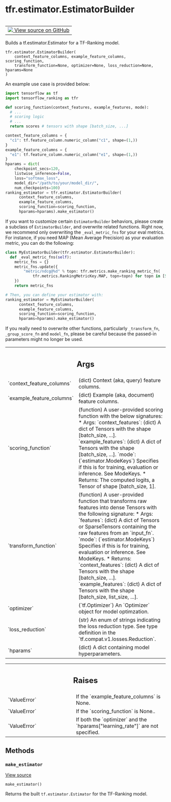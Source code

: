 <div itemscope itemtype="http://developers.google.com/ReferenceObject">
<meta itemprop="name" content="tfr.estimator.EstimatorBuilder" />
<meta itemprop="path" content="Stable" />
<meta itemprop="property" content="__init__"/>
<meta itemprop="property" content="make_estimator"/>
</div>

# tfr.estimator.EstimatorBuilder

<!-- Insert buttons and diff -->

<table class="tfo-notebook-buttons tfo-api" align="left">

<td>
  <a target="_blank" href="https://github.com/tensorflow/ranking/tree/master/tensorflow_ranking/python/estimator.py">
    <img src="https://www.tensorflow.org/images/GitHub-Mark-32px.png" />
    View source on GitHub
  </a>
</td>
</table>

Builds a tf.estimator.Estimator for a TF-Ranking model.

<pre class="devsite-click-to-copy prettyprint lang-py tfo-signature-link">
<code>tfr.estimator.EstimatorBuilder(
    context_feature_columns, example_feature_columns, scoring_function,
    transform_function=None, optimizer=None, loss_reduction=None, hparams=None
)
</code></pre>

<!-- Placeholder for "Used in" -->

An example use case is provided below:

```python
import tensorflow as tf
import tensorflow_ranking as tfr

def scoring_function(context_features, example_features, mode):
  # ...
  # scoring logic
  # ...
  return scores # tensors with shape [batch_size, ...]

context_feature_columns = {
  "c1": tf.feature_column.numeric_column("c1", shape=(1,))
}
example_feature_columns = {
  "e1": tf.feature_column.numeric_column("e1", shape=(1,))
}
hparams = dict(
    checkpoint_secs=120,
    listwise_inference=False,
    loss="softmax_loss",
    model_dir="/path/to/your/model_dir/",
    num_checkpoints=100)
ranking_estimator = tfr.estimator.EstimatorBuilder(
      context_feature_columns,
      example_feature_columns,
      scoring_function=scoring_function,
      hparams=hparams).make_estimator()
```

If you want to customize certain `EstimatorBuilder` behaviors, please create a
subclass of `EstimatorBuilder`, and overwrite related functions. Right now, we
recommend only overwriting the `_eval_metric_fns` for your eval metrics. For
instance, if you need MAP (Mean Average Precision) as your evaluation metric,
you can do the following:

```python
class MyEstimatorBuilder(tfr.estimator.EstimatorBuilder):
  def _eval_metric_fns(self):
    metric_fns = {}
    metric_fns.update({
        "metric/ndcg@%d" % topn: tfr.metrics.make_ranking_metric_fn(
            tfr.metrics.RankingMetricKey.MAP, topn=topn) for topn in [5, 10]
    })
    return metric_fns

# Then, you can define your estimator with:
ranking_estimator = MyEstimatorBuilder(
      context_feature_columns,
      example_feature_columns,
      scoring_function=scoring_function,
      hparams=hparams).make_estimator()
```

If you really need to overwrite other functions, particularly `_transform_fn`,
`_group_score_fn` and `model_fn`, please be careful because the passed-in
parameters might no longer be used.

<!-- Tabular view -->

 <table class="responsive fixed orange">
<colgroup><col width="214px"><col></colgroup>
<tr><th colspan="2"><h2 class="add-link">Args</h2></th></tr>

<tr>
<td>
`context_feature_columns`
</td>
<td>
(dict) Context (aka, query) feature columns.
</td>
</tr><tr>
<td>
`example_feature_columns`
</td>
<td>
(dict) Example (aka, document) feature columns.
</td>
</tr><tr>
<td>
`scoring_function`
</td>
<td>
(function) A user-provided scoring function with the
below signatures:
* Args:
`context_features`: (dict) A dict of Tensors with the shape
[batch_size, ...].
`example_features`: (dict) A dict of Tensors with the shape
[batch_size, ...].
`mode`: (`estimator.ModeKeys`) Specifies if this is for training,
evaluation or inference. See ModeKeys.
* Returns: The computed logits, a Tensor of shape [batch_size, 1].
</td>
</tr><tr>
<td>
`transform_function`
</td>
<td>
(function) A user-provided function that transforms
raw features into dense Tensors with the following signature:
* Args:
`features`: (dict) A dict of Tensors or SparseTensors containing the
raw features from an `input_fn`.
`mode`: (`estimator.ModeKeys`) Specifies if this is for training,
evaluation or inference. See ModeKeys.
* Returns:
`context_features`: (dict) A dict of Tensors with the shape
[batch_size, ...].
`example_features`: (dict) A dict of Tensors with the shape
[batch_size, list_size, ...].
</td>
</tr><tr>
<td>
`optimizer`
</td>
<td>
(`tf.Optimizer`) An `Optimizer` object for model optimzation.
</td>
</tr><tr>
<td>
`loss_reduction`
</td>
<td>
(str) An enum of strings indicating the loss reduction
type. See type definition in the `tf.compat.v1.losses.Reduction`.
</td>
</tr><tr>
<td>
`hparams`
</td>
<td>
(dict) A dict containing model hyperparameters.
</td>
</tr>
</table>

<!-- Tabular view -->

 <table class="responsive fixed orange">
<colgroup><col width="214px"><col></colgroup>
<tr><th colspan="2"><h2 class="add-link">Raises</h2></th></tr>

<tr>
<td>
`ValueError`
</td>
<td>
If the `example_feature_columns` is None.
</td>
</tr><tr>
<td>
`ValueError`
</td>
<td>
If the `scoring_function` is None..
</td>
</tr><tr>
<td>
`ValueError`
</td>
<td>
If both the `optimizer` and the `hparams["learning_rate"]`
are not specified.
</td>
</tr>
</table>

## Methods

<h3 id="make_estimator"><code>make_estimator</code></h3>

<a target="_blank" href="https://github.com/tensorflow/ranking/tree/master/tensorflow_ranking/python/estimator.py">View
source</a>

<pre class="devsite-click-to-copy prettyprint lang-py tfo-signature-link">
<code>make_estimator()
</code></pre>

Returns the built `tf.estimator.Estimator` for the TF-Ranking model.

